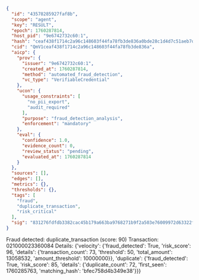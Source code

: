 ```json
{
  "id": "43578285927faf8b",
  "scope": "agent",
  "key": "RESULT",
  "epoch": 1760287814,
  "host_pid": "9e6742732c60:1",
  "hash": "ceaf438f1714c2a96c148603f44fa78fb3de836a0bde28c1d4d7c51aeb7d5407",
  "cid": "QmV1ceaf438f1714c2a96c148603f44fa78fb3de836a",
  "aicp": {
    "prov": {
      "issuer": "9e6742732c60:1",
      "created_at": 1760287814,
      "method": "automated_fraud_detection",
      "vc_type": "VerifiableCredential"
    },
    "ucon": {
      "usage_constraints": [
        "no_pii_export",
        "audit_required"
      ],
      "purpose": "fraud_detection_analysis",
      "enforcement": "mandatory"
    },
    "eval": {
      "confidence": 1.0,
      "evidence_count": 0,
      "review_status": "pending",
      "evaluated_at": 1760287814
    }
  },
  "sources": [],
  "edges": [],
  "metrics": {},
  "thresholds": {},
  "tags": [
    "fraud",
    "duplicate_transaction",
    "risk_critical"
  ],
  "sig": "831276fdfdb3382cac45b179a663ba9768271b9f2a503e76009972d63322f61a"
}
```

Fraud detected: duplicate_transaction (score: 90)
Transaction: 021000023360084
Details: {'velocity': {'fraud_detected': True, 'risk_score': 96, 'details': {'transaction_count': 73, 'threshold': 50, 'total_amount': 13058532, 'amount_threshold': 10000000}}, 'duplicate': {'fraud_detected': True, 'risk_score': 85, 'details': {'duplicate_count': 72, 'first_seen': 1760285763, 'matching_hash': 'bfec758d4b349e38'}}}